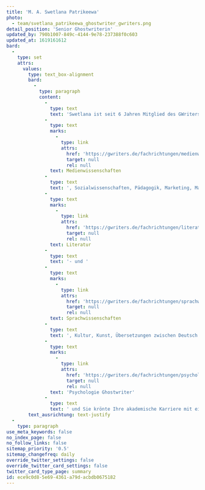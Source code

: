 ```yaml
---
title: 'M. A. Swetlana Patrikeewa'
photo:
  - team/svetlana_patrikeewa_ghostwriter_gwriters.png
detail_position: 'Senior Ghostwriterin'
updated_by: 790b1007-849c-4144-9e78-237388f0c603
updated_at: 1619161612
bard:
  -
    type: set
    attrs:
      values:
        type: text_box-alignment
        bard:
          -
            type: paragraph
            content:
              -
                type: text
                text: 'Swetlana ist seit 6 Jahren Mitglied des GWriters-Autorenteams und hat sich in dieser Zeit zu einer unserer wertvollsten Ghostwriterinnen entwickelt. Ihren fachlichen Hintergrund hat Swetlana Patrikeewa in den Bereichen '
              -
                type: text
                marks:
                  -
                    type: link
                    attrs:
                      href: 'https://gwriters.de/fachrichtungen/medienwissenschaften'
                      target: null
                      rel: null
                text: Medienwissenschaften
              -
                type: text
                text: ', Sozialwissenschaften, Pädagogik, Marketing, Management und HR-Management, Germanistik, '
              -
                type: text
                marks:
                  -
                    type: link
                    attrs:
                      href: 'https://gwriters.de/fachrichtungen/literatur'
                      target: null
                      rel: null
                text: Literatur
              -
                type: text
                text: '- und '
              -
                type: text
                marks:
                  -
                    type: link
                    attrs:
                      href: 'https://gwriters.de/fachrichtungen/sprachwissenschaften'
                      target: null
                      rel: null
                text: Sprachwissenschaften
              -
                type: text
                text: ', Kultur, Kunst, Übersetzungen zwischen Deutsch und Russisch sowie als '
              -
                type: text
                marks:
                  -
                    type: link
                    attrs:
                      href: 'https://gwriters.de/fachrichtungen/psychologie'
                      target: null
                      rel: null
                text: 'Psychologie Ghostwriter'
              -
                type: text
                text: ' und Sie krönte Ihre akademische Karriere mit einem Masterabschluss. In der Zusammenarbeit mit unseren Kunden glänzt Swetlana Patrikeewa durch professionelle Kommunikation, Kreativität sowie eine verantwortliche und überaus pünktliche Arbeitsweise. Darüber hinaus ermöglicht ihr ihre dynamische und flexible Persönlichkeit sich durch ihre Lernfähigkeit schnell in neue Themen einzuarbeiten und auch bei kurzfristigen Projekten hervorragende Leistungen zu erbringen.'
        text_ausrichtung: text-justify
  -
    type: paragraph
use_meta_keywords: false
no_index_page: false
no_follow_links: false
sitemap_priority: '0.5'
sitemap_changefreq: daily
override_twitter_settings: false
override_twitter_card_settings: false
twitter_card_type_page: summary
id: ece9c0d8-5e69-4361-a79d-acbdb0675182
---
```

